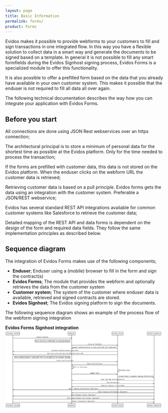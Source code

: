 ```yaml
---
layout: page
title: Basic Information
permalink: forms/
product: Forms
---
```


Evidos makes it possible to provide webforms to your customers to fill and sign transactions in one integrated flow.
In this way you have a flexible solution to collect data in a smart way and generate the documents to be signed based on a template.
In general it is not possible to fill any smart formfields during the Evidos Signhost signing process, Evidos Forms is a specialized module to offer this functionality.

It is also possible to offer a prefilled form based on the data that you already have available in your own customer system.
This makes it possible that the enduser is not required to fill all data all over again.

The following technical documentation describes the way how you can integrate your application with Evidos Forms.

## Before you start
All connections are done using JSON Rest webservices over an https connection;

The architectural principal is to store a minimum of personal data for the shortest time as possible at the Evidos platform.
Only for the time needed to process the transaction;

If the forms are prefilled with customer data, this data is not stored on the Evidos platform.
When the enduser clicks on the webform URL the customer data is retrieved;

Retrieving customer data is based on a pull principle.
Evidos forms gets the data using an integration with the customer system.
Preferable a JSON/REST webservice;

Evidos has several standard REST API integrations available for common customer systems like Salesforce to retrieve the customer data;

Detailed mapping of the REST API and data forms is dependent on the design of the form and required data fields.
They follow the same implementation principles as described below.

## Sequence diagram
The integration of Evidos Forms makes use of the following components;
 - **Enduser**; Enduser using a (mobile) browser to fill in the form and sign the contract(s)
 - **Evidos Forms**; The module that provides the webform and optionally retrieves the data from the customer system
 - **Customer system**; The system of the customer where enduser data is available, retrieved and signed contracts are stored.
 - **Evidos Signhost**; The Evidos signing platform to sign the documents.

The following sequence diagram shows an example of the process flow of the webform signing integration

**Evidos Forms Signhost integration**
![Sequence diagram](images/sequence_diagram.svg)
